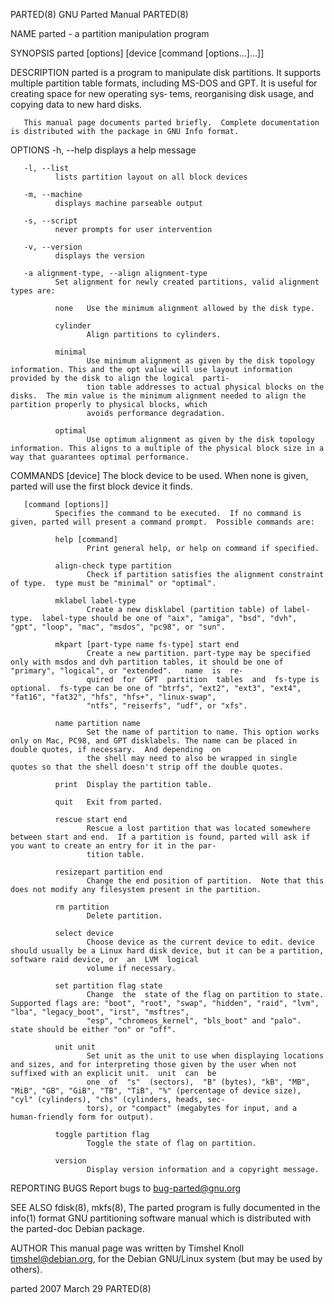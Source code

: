 PARTED(8)                                                                            GNU Parted Manual                                                                           PARTED(8)

NAME
       parted - a partition manipulation program

SYNOPSIS
       parted [options] [device [command [options...]...]]

DESCRIPTION
       parted is a program to manipulate disk partitions.  It supports multiple partition table formats, including MS-DOS and GPT.  It is useful for creating space for new operating sys‐
       tems, reorganising disk usage, and copying data to new hard disks.

       This manual page documents parted briefly.  Complete documentation is distributed with the package in GNU Info format.

OPTIONS
       -h, --help
              displays a help message

       -l, --list
              lists partition layout on all block devices

       -m, --machine
              displays machine parseable output

       -s, --script
              never prompts for user intervention

       -v, --version
              displays the version

       -a alignment-type, --align alignment-type
              Set alignment for newly created partitions, valid alignment types are:

              none   Use the minimum alignment allowed by the disk type.

              cylinder
                     Align partitions to cylinders.

              minimal
                     Use minimum alignment as given by the disk topology information. This and the opt value will use layout information provided by the disk to align the logical  parti‐
                     tion table addresses to actual physical blocks on the disks.  The min value is the minimum alignment needed to align the partition properly to physical blocks, which
                     avoids performance degradation.

              optimal
                     Use optimum alignment as given by the disk topology information. This aligns to a multiple of the physical block size in a way that guarantees optimal performance.

COMMANDS
       [device]
              The block device to be used.  When none is given, parted will use the first block device it finds.

       [command [options]]
              Specifies the command to be executed.  If no command is given, parted will present a command prompt.  Possible commands are:

              help [command]
                     Print general help, or help on command if specified.

              align-check type partition
                     Check if partition satisfies the alignment constraint of type.  type must be "minimal" or "optimal".

              mklabel label-type
                     Create a new disklabel (partition table) of label-type.  label-type should be one of "aix", "amiga", "bsd", "dvh", "gpt", "loop", "mac", "msdos", "pc98", or "sun".

              mkpart [part-type name fs-type] start end
                     Create a new partition. part-type may be specified only with msdos and dvh partition tables, it should be one of "primary", "logical", or "extended".   name  is  re‐
                     quired  for  GPT  partition  tables  and  fs-type is optional.  fs-type can be one of "btrfs", "ext2", "ext3", "ext4", "fat16", "fat32", "hfs", "hfs+", "linux-swap",
                     "ntfs", "reiserfs", "udf", or "xfs".

              name partition name
                     Set the name of partition to name. This option works only on Mac, PC98, and GPT disklabels. The name can be placed in double quotes, if necessary.  And depending  on
                     the shell may need to also be wrapped in single quotes so that the shell doesn't strip off the double quotes.

              print  Display the partition table.

              quit   Exit from parted.

              rescue start end
                     Rescue a lost partition that was located somewhere between start and end.  If a partition is found, parted will ask if you want to create an entry for it in the par‐
                     tition table.

              resizepart partition end
                     Change the end position of partition.  Note that this does not modify any filesystem present in the partition.

              rm partition
                     Delete partition.

              select device
                     Choose device as the current device to edit. device should usually be a Linux hard disk device, but it can be a partition, software raid device, or  an  LVM  logical
                     volume if necessary.

              set partition flag state
                     Change  the  state of the flag on partition to state.  Supported flags are: "boot", "root", "swap", "hidden", "raid", "lvm", "lba", "legacy_boot", "irst", "msftres",
                     "esp", "chromeos_kernel", "bls_boot" and "palo".  state should be either "on" or "off".

              unit unit
                     Set unit as the unit to use when displaying locations and sizes, and for interpreting those given by the user when not suffixed with an explicit unit.  unit  can  be
                     one  of  "s"  (sectors),  "B" (bytes), "kB", "MB", "MiB", "GB", "GiB", "TB", "TiB", "%" (percentage of device size), "cyl" (cylinders), "chs" (cylinders, heads, sec‐
                     tors), or "compact" (megabytes for input, and a human-friendly form for output).

              toggle partition flag
                     Toggle the state of flag on partition.

              version
                     Display version information and a copyright message.

REPORTING BUGS
       Report bugs to <bug-parted@gnu.org>

SEE ALSO
       fdisk(8), mkfs(8), The parted program is fully documented in the info(1) format GNU partitioning software manual which is distributed with the parted-doc Debian package.

AUTHOR
       This manual page was written by Timshel Knoll <timshel@debian.org>, for the Debian GNU/Linux system (but may be used by others).

parted                                                                                 2007 March 29                                                                             PARTED(8)
